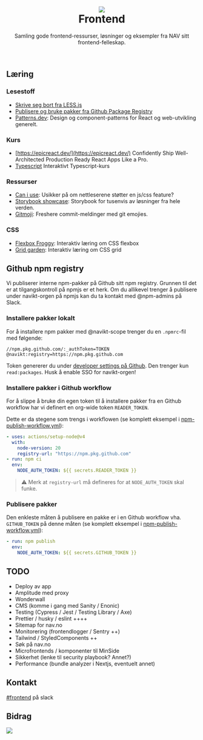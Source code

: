 <h1 align="center">
    <img src="https://avatars.githubusercontent.com/u/11848947?s=164&v=4" />
    <br/>Frontend
</h1>

<div align="center">
    Samling gode frontend-ressurser, løsninger og eksempler fra NAV sitt frontend-felleskap.
</div>
<br/>
<br/>

## Læring

### Lesestoff

- [Skrive seg bort fra LESS.js](https://aksel.nav.no/blogg/bli-kvitt-less-pa-1-2-3)
- [Publisere og bruke pakker fra Github Package Registry](https://github.com/navikt/gpr-how-to)
- [Patterns.dev](https://www.patterns.dev/): Design og component-patterns for React og web-utvikling generelt.

### Kurs

- [https://epicreact.dev/](https://epicreact.dev/) Confidently Ship Well-Architected Production Ready React Apps Like a Pro.
- [Typescript](https://www.executeprogram.com/courses/typescript) Interaktivt Typescript-kurs

### Ressurser

- [Can i use](https://caniuse.com/): Usikker på om nettleserene støtter en js/css feature?
- [Storybook showcase](https://storybook.js.org/showcase/projects): Storybook for tusenvis av løsninger fra hele verden.
- [Gitmoji](https://gitmoji.dev/): Freshere commit-meldinger med git emojies.

### CSS

- [Flexbox Froggy](https://flexboxfroggy.com/): Interaktiv læring om CSS flexbox
- [Grid garden](https://cssgridgarden.com/): Interaktiv læring om CSS grid

## Github npm registry

Vi publiserer interne npm-pakker på Github sitt npm registry. Grunnen til det er at tilgangskontroll på npmjs er et herk. Om du allikevel trenger å publisere under navikt-orgen på npmjs kan du ta kontakt med @npm-admins på Slack.

### Installere pakker lokalt

For å installere npm pakker med @navikt-scope trenger du en `.npmrc`-fil med følgende:

```
//npm.pkg.github.com/:_authToken=TOKEN
@navikt:registry=https://npm.pkg.github.com
```

Token genererer du under [developer settings på Github](https://github.com/settings/tokens). Den trenger kun `read:packages`. Husk å enable SSO for navikt-orgen!

### Installere pakker i Github workflow

For å slippe å bruke din egen token til å installere pakker fra en Github workflow har vi definert en org-wide token `READER_TOKEN`.

Dette er da stegene som trengs i workflowen (se komplett eksempel i [npm-publish-workflow.yml](npm-publish-workflow.yml)):

```yml
- uses: actions/setup-node@v4
  with:
    node-version: 20
    registry-url: "https://npm.pkg.github.com"
- run: npm ci
  env:
    NODE_AUTH_TOKEN: ${{ secrets.READER_TOKEN }}
```

> :warning: Merk at `registry-url` må defineres for at `NODE_AUTH_TOKEN` skal funke.

### Publisere pakker

Den enkleste måten å publisere en pakke er i en Github workflow vha. `GITHUB_TOKEN` på denne måten (se komplett eksempel i [npm-publish-workflow.yml](npm-publish-workflow.yml)):

```yml
- run: npm publish
  env:
    NODE_AUTH_TOKEN: ${{ secrets.GITHUB_TOKEN }}
```

## TODO

- Deploy av app
- Amplitude med proxy
- Wonderwall
- CMS (komme i gang med Sanity / Enonic)
- Testing (Cypress / Jest / Testing Library / Axe)
- Prettier / husky / eslint ++++
- Sitemap for nav.no
- Monitorering (frontendlogger / Sentry ++)
- Tailwind / StyledComponents ++
- Søk på nav.no
- Microfrontends / komponenter til MinSide
- Sikkerhet (lenke til security playbook? Annet?)
- Performance (bundle analyzer i Nextjs, eventuelt annet)

## Kontakt

[#frontend](https://nav-it.slack.com/archives/C6HJFRRMY) på slack

## Bidrag

<a href="https://github.com/navikt/frontend/graphs/contributors">
  <img src="https://contrib.rocks/image?repo=navikt/frontend" />
</a>
